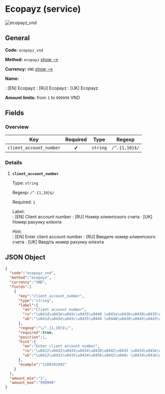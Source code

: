 
# Ecopayz (service) 
![ecopayz_vnd](https://static.openfintech.io/payout_methods/ecopayz_vnd/logo.svg?w=400&c=v0.59.26#w24)  

## General 
 
**Code:** `ecopayz_vnd` 
 
**Method:** `ecopayz` [show -->](/payout-methods/ecopayz/) 
 
**Currency:** `VND` [show -->](/currencies/VND/) 
 
**Name:** 
 
:	[EN] Ecopayz 
:	[RU] Ecopayz 
:	[UK] Ecopayz 
 
**Amount limits:** from `1` to `999999` VND 

## Fields 

### Overview 

|Key|Required|Type|Regexp| 
|:---:|:---:|:---:|:---:| 
|`client_account_number`|✔|`string`|`/^.{1,10}$/`| 
 

### Details 
 
1. **`client_account_number`** 
 
	Type: `string` 
 
	Regexp: `/^.{1,10}$/` 
 
	Required: `1` 
 
	Label:  
	: [EN] Client account number 
	: [RU] Номер клиентского счета 
	: [UK] Номер рахунку клієнта 
 
	Hint:  
	: [EN] Enter client account number 
	: [RU] Введите номер клиентского счета 
	: [UK] Введіть номер рахунку клієнта 
 

## JSON Object 

```json
{
  "code":"ecopayz_vnd",
  "method":"ecopayz",
  "currency":"VND",
  "fields":[
    {
      "key":"client_account_number",
      "type":"string",
      "label":{
        "en":"Client account number",
        "ru":"\u041d\u043e\u043c\u0435\u0440 \u043a\u043b\u0438\u0435\u043d\u0442\u0441\u043a\u043e\u0433\u043e \u0441\u0447\u0435\u0442\u0430",
        "uk":"\u041d\u043e\u043c\u0435\u0440 \u0440\u0430\u0445\u0443\u043d\u043a\u0443 \u043a\u043b\u0456\u0454\u043d\u0442\u0430"
      },
      "regexp":"\/^.{1,10}$\/",
      "required":true,
      "position":1,
      "hint":{
        "en":"Enter client account number",
        "ru":"\u0412\u0432\u0435\u0434\u0438\u0442\u0435 \u043d\u043e\u043c\u0435\u0440 \u043a\u043b\u0438\u0435\u043d\u0442\u0441\u043a\u043e\u0433\u043e \u0441\u0447\u0435\u0442\u0430",
        "uk":"\u0412\u0432\u0435\u0434\u0456\u0442\u044c \u043d\u043e\u043c\u0435\u0440 \u0440\u0430\u0445\u0443\u043d\u043a\u0443 \u043a\u043b\u0456\u0454\u043d\u0442\u0430"
      },
      "example":"1100382992"
    }
  ],
  "amount_min":"1",
  "amount_max":"999999"
}
```  
